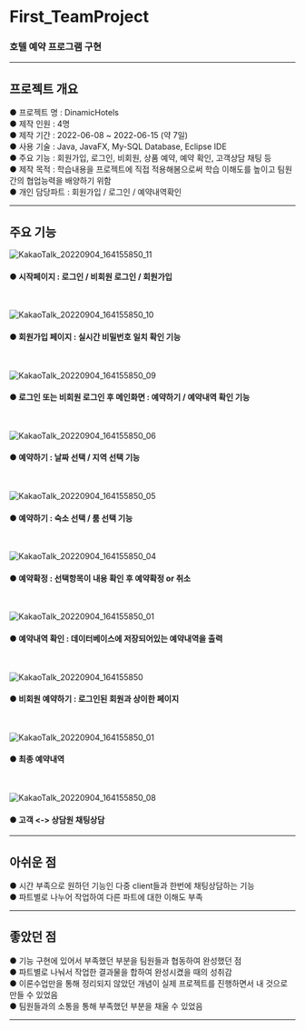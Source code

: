 # First_TeamProject
### 호텔 예약 프로그램 구현
<hr/>

## 프로젝트 개요
● 프로젝트 명 : DinamicHotels <br/>
● 제작 인원 : 4명 <br/>
● 제작 기간 : 2022-06-08 ~ 2022-06-15 (약 7일) <br/>
● 사용 기술 : Java, JavaFX, My-SQL Database, Eclipse IDE <br/>
● 주요 기능 : 회원가입, 로그인, 비회원, 상품 예약, 예약 확인, 고객상담 채팅 등 <br/>
● 제작 목적 : 학습내용을 프로젝트에 직접 적용해봄으로써 학습 이해도를 높이고 팀원간의 협업능력을 배양하기 위함 <br/>
● 개인 담당파트 : 회원가입 / 로그인 / 예약내역확인  <br/>
<hr/>

## 주요 기능

![KakaoTalk_20220904_164155850_11](https://user-images.githubusercontent.com/98449486/188303016-01e8ce35-4036-447d-80bb-e59d84d00b14.jpg) <br/>
#### ● 시작페이지 : 로그인 / 비회원 로그인 / 회원가입
<br/>

![KakaoTalk_20220904_164155850_10](https://user-images.githubusercontent.com/98449486/188303096-e05448f9-9fb0-4898-9b67-44139ac62896.jpg) <br/>
#### ● 회원가입 페이지 : 실시간 비밀번호 일치 확인 기능
<br/>

![KakaoTalk_20220904_164155850_09](https://user-images.githubusercontent.com/98449486/188303159-e8401fef-0471-4e10-81e4-f0895d73cd17.jpg) <br/>
#### ● 로그인 또는 비회원 로그인 후 메인화면 : 예약하기 / 예약내역 확인 기능
<br/>

![KakaoTalk_20220904_164155850_06](https://user-images.githubusercontent.com/98449486/188303182-c52c9ab8-edef-4f58-bd10-4e63a25c67a7.jpg) <br/>
#### ● 예약하기 : 날짜 선택 / 지역 선택 기능
<br/>

![KakaoTalk_20220904_164155850_05](https://user-images.githubusercontent.com/98449486/188303201-ae7557c3-c5d1-4022-acbb-24e992801181.jpg) <br/>
#### ● 예약하기 : 숙소 선택 / 룸 선택 기능
<br/>

![KakaoTalk_20220904_164155850_04](https://user-images.githubusercontent.com/98449486/188303231-beffb77b-b9f5-4dfd-b4b5-e45623b9aa67.jpg) <br/>
#### ● 예약확정 : 선택항목이 내용 확인 후 예약확정 or 취소 
<br/>

![KakaoTalk_20220904_164155850_01](https://user-images.githubusercontent.com/98449486/188303277-c936d623-911a-43af-b314-59f5b6df86d5.jpg) <br/>
#### ● 예약내역 확인 : 데이터베이스에 저장되어있는 예약내역을 출력
<br/>

![KakaoTalk_20220904_164155850](https://user-images.githubusercontent.com/98449486/188303315-fcc0feae-c3b3-4897-a9cc-1af3a6cdfea8.jpg) <br/>
#### ● 비회원 예약하기 : 로그인된 회원과 상이한 페이지
<br/>

![KakaoTalk_20220904_164155850_01](https://user-images.githubusercontent.com/98449486/188303350-673ebb71-ce75-49b6-9b85-d18bf79faa3f.jpg) <br/>
#### ● 최종 예약내역
<br/>

![KakaoTalk_20220904_164155850_08](https://user-images.githubusercontent.com/98449486/188303405-7f4e7e72-1f6f-433e-bfac-ed007d847a1e.jpg) <br/>
#### ● 고객 <-> 상담원 채팅상담
<hr/>

## 아쉬운 점
● 시간 부족으로 원하던 기능인 다중 client들과 한번에 채팅상담하는 기능 <br/>
● 파트별로 나누어 작업하여 다른 파트에 대한 이해도 부족 <br/>

<hr/>

## 좋았던 점
● 기능 구현에 있어서 부족했던 부분을 팀원들과 협동하여 완성했던 점 <br/>
● 파트별로 나눠서 작업한 결과물을 합하여 완성시켰을 때의 성취감 <br/>
● 이론수업만을 통해 정리되지 않았던 개념이 실제 프로젝트를 진행하면서 내 것으로 만들 수 있었음 <br/>
● 팀원들과의 소통을 통해 부족했던 부분을 채울 수 있었음 <br/>
<hr/>
